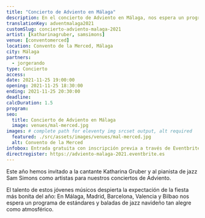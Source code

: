 ```yaml
---
title: "Concierto de Adviento en Málaga"
description: En el concierto de Adviento en Málaga, nos espera un programa de estándares y baladas de jazz navideño tan alegre como atmosférico.
translationKey: adventmalaga2021
customSlug: concierto-adviento-malaga-2021
artist: [katharinagruber, samsimons]
venue: [conventomerced]
location: Convento de la Merced, Málaga
city: Málaga
partners:
  - jorgerando
type: Concierto
access:
date: 2021-11-25 19:00:00
opening: 2021-11-25 18:30:00
ending: 2021-11-25 20:30:00
deadline:
calcDuration: 1.5
program:
seo:
  title: Concierto de Adviento en Málaga
  image: venues/mal-merced.jpg
images: # complete path for eleventy img srcset output, alt required
  featured: ./src/assets/images/venues/mal-merced.jpg
  alt: Convento de la Merced
infobox: Entrada gratuita con inscripción previa a través de Eventbrite. Agradecemos una pequeña donación para el lugar de la celebración.
directregister: https://adviento-malaga-2021.eventbrite.es
---
```


Este año hemos invitado a la cantante Katharina Gruber y al pianista de jazz Sam Simons como artistas para nuestros conciertos de Adviento.

El talento de estos jóvenes músicos despierta la expectación de la fiesta más bonita del año: En Málaga, Madrid, Barcelona, Valencia y Bilbao nos espera un programa de estándares y baladas de jazz navideño tan alegre como atmosférico.
